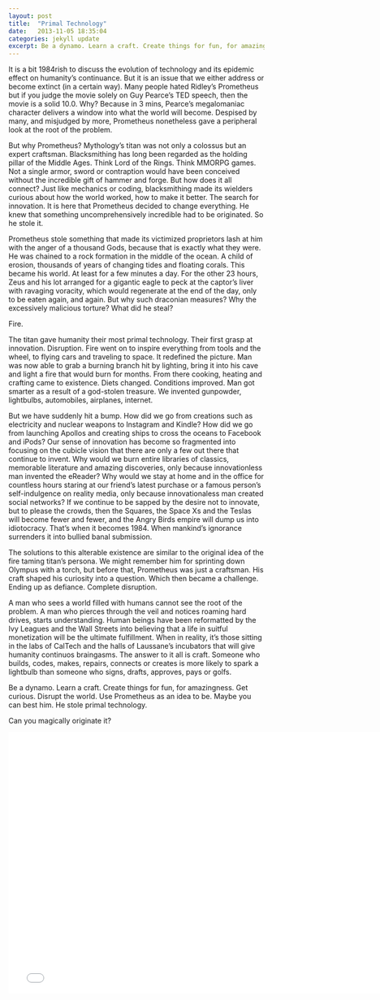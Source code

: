 ```yaml
---
layout: post
title:  "Primal Technology"
date:   2013-11-05 18:35:04
categories: jekyll update
excerpt: Be a dynamo. Learn a craft. Create things for fun, for amazingness. Get curious. Disrupt the world. Use Prometheus as an idea to be. Maybe you can best him. He stole primal technology.
---
```

It is a bit 1984rish to discuss the evolution of technology and its epidemic effect on humanity’s continuance. But it is an issue that we either address or become extinct (in a certain way). Many people hated Ridley’s Prometheus but if you judge the movie solely on Guy Pearce’s TED speech, then the movie is a solid 10.0. Why? Because in 3 mins, Pearce’s megalomaniac character delivers a window into what the world will become. Despised by many, and misjudged by more, Prometheus nonetheless gave a peripheral look at the root of the problem.

But why Prometheus? Mythology’s titan was not only a colossus but an expert craftsman. Blacksmithing has long been regarded as the holding pillar of the Middle Ages. Think Lord of the Rings. Think MMORPG games. Not a single armor, sword or contraption would have been conceived without the incredible gift of hammer and forge. But how does it all connect? Just like mechanics or coding, blacksmithing made its wielders curious about how the world worked, how to make it better. The search for innovation. It is here that Prometheus decided to change everything. He knew that something uncomprehensively incredible had to be originated. So he stole it.

Prometheus stole something that made its victimized proprietors lash at him with the anger of a thousand Gods, because that is exactly what they were. He was chained to a rock formation in the middle of the ocean. A child of erosion, thousands of years of changing tides and floating corals. This became his world. At least for a few minutes a day. For the other 23 hours, Zeus and his lot arranged for a gigantic eagle to peck at the captor’s liver with ravaging voracity, which would regenerate at the end of the day, only to be eaten again, and again. But why such draconian measures? Why the excessively malicious torture? What did he steal?

Fire.

The titan gave humanity their most primal technology. Their first grasp at innovation. Disruption. Fire went on to inspire everything from tools and the wheel, to flying cars and traveling to space. It redefined the picture. Man was now able to grab a burning branch hit by lighting, bring it into his cave and light a fire that would burn for months. From there cooking, heating and crafting came to existence. Diets changed. Conditions improved. Man got smarter as a result of a god-stolen treasure. We invented gunpowder, lightbulbs, automobiles, airplanes, internet.

But we have suddenly hit a bump. How did we go from creations such as electricity and nuclear weapons to Instagram and Kindle? How did we go from launching Apollos and creating ships to cross the oceans to Facebook and iPods? Our sense of innovation has become so fragmented into focusing on the cubicle vision that there are only a few out there that continue to invent. Why would we burn entire libraries of classics, memorable literature and amazing discoveries, only because innovationless man invented the eReader? Why would we stay at home and in the office for countless hours staring at our friend’s latest purchase or a famous person’s self-indulgence on reality media, only because innovationaless man created social networks? If we continue to be sapped by the desire not to innovate, but to please the crowds, then the Squares, the Space Xs and the Teslas will become fewer and fewer, and the Angry Birds empire will dump us into idiotocracy. That’s when it becomes 1984. When mankind’s ignorance surrenders it into bullied banal submission.

The solutions to this alterable existence are similar to the original idea of the fire taming titan’s persona. We might remember him for sprinting down Olympus with a torch, but before that, Prometheus was just a craftsman. His craft shaped his curiosity into a question. Which then became a challenge. Ending up as defiance. Complete disruption.

A man who sees a world filled with humans cannot see the root of the problem. A man who pierces through the veil and notices roaming hard drives, starts understanding. Human beings have been reformatted by the Ivy Leagues and the Wall Streets into believing that a life in suitful monetization will be the ultimate fulfillment. When in reality, it’s those sitting in the labs of CalTech and the halls of Laussane’s incubators that will give humanity continuos braingasms. The answer to it all is craft. Someone who builds, codes, makes, repairs, connects or creates is more likely to spark a lightbulb than someone  who signs, drafts, approves, pays or golfs.

Be a dynamo. Learn a craft. Create things for fun, for amazingness. Get curious. Disrupt the world. Use Prometheus as an idea to be. Maybe you can best him. He stole primal technology.

Can you magically originate it?

<iframe width="760" height="515" src="//www.youtube.com/embed/jb7gspHxZiI" frameborder="0" allowfullscreen></iframe>